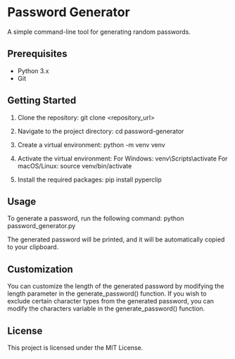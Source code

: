 # Password Generator

A simple command-line tool for generating random passwords.

## Prerequisites

- Python 3.x
- Git


## Getting Started

1. Clone the repository:
   git clone <repository_url>
   
2. Navigate to the project directory:
  cd password-generator

3. Create a virtual environment:
  python -m venv venv

4. Activate the virtual environment:
  For Windows:
    venv\Scripts\activate
  For macOS/Linux:
    source venv/bin/activate
   
5. Install the required packages:
  pip install pyperclip


## Usage
To generate a password, run the following command:
  python password_generator.py
  
The generated password will be printed, and it will be automatically copied to your clipboard.


## Customization

You can customize the length of the generated password by modifying the length parameter in the generate_password() function.
If you wish to exclude certain character types from the generated password, you can modify the characters variable in the generate_password() function.


## License
This project is licensed under the MIT License.
